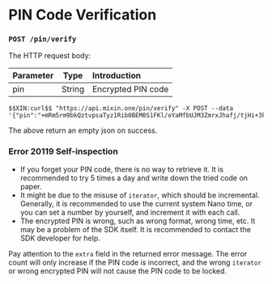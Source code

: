 # PIN Code Verification

### `POST /pin/verify` 

The HTTP request body:

| Parameter | Type | Introduction |
| :----- | :----: | :---- |
| pin | String | Encrypted PIN code |

```
$$XIN:curl$$ "https://api.mixin.one/pin/verify" -X POST --data '{"pin":"+mRm5rm9bkQztvpsaTyz1Rib0BEM0S1FKl/oYaMfbUJM3ZmrxJhafj/tjHi+3kwQ"}'
```

The above return an empty json on success.

### Error 20119 Self-inspection
- If you forget your PIN code, there is no way to retrieve it. It is recommended to try 5 times a day and write down the tried code on paper.
- It might be due to the misuse of `iterator`, which should be incremental. Generally, it is recommended to use the current system Nano time, or you can set a number by yourself, and increment it with each call.
- The encrypted PIN is wrong, such as wrong format, wrong time, etc. It may be a problem of the SDK itself. It is recommended to contact the SDK developer for help.

Pay attention to the `extra` field in the returned error message. The error count will only increase if the PIN code is incorrect, and the wrong `iterator` or wrong encrypted PIN will not cause the PIN code to be locked.
